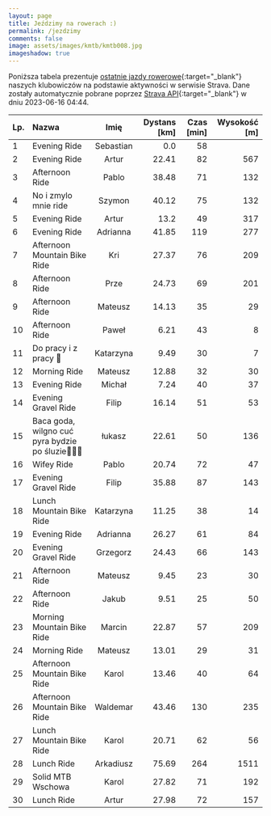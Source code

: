 ```yaml
---
layout: page
title: Jeździmy na rowerach :)
permalink: /jezdzimy
comments: false
image: assets/images/kmtb/kmtb008.jpg
imageshadow: true
---
```


Poniższa tabela prezentuje [ostatnie jazdy rowerowe](https://www.strava.com/clubs/336381){:target="_blank"} naszych klubowiczów na podstawie aktywności w serwisie Strava. Dane zostały automatycznie pobrane poprzez [Strava API](https://developers.strava.com/docs/reference/#api-Clubs-getClubActivitiesById){:target="_blank"} w dniu 2023-06-16 04:44.

Lp. | Nazwa | Imię | Dystans [km] | Czas [min] | Wysokość [m]
:--- | :--- | :---: | ---: | ---: | ---:
1|Evening Ride|Sebastian|0.0|58|
2|Evening Ride|Artur|22.41|82|567
3|Afternoon Ride|Pablo|38.48|71|132
4|No i zmylo mnie ride|Szymon|40.12|75|132
5|Evening Ride|Artur|13.2|49|317
6|Evening Ride|Adrianna|41.85|119|277
7|Afternoon Mountain Bike Ride|Kri|27.37|76|209
8|Afternoon Ride|Prze|24.73|69|201
9|Afternoon Ride|Mateusz|14.13|35|29
10|Afternoon Ride|Paweł|6.21|43|8
11|Do pracy i z pracy 🥴|Katarzyna|9.49|30|7
12|Morning Ride|Mateusz|12.88|32|30
13|Evening Ride|Michał|7.24|40|37
14|Evening Gravel Ride|Filip|16.14|51|53
15|Baca goda, wilgno cuć pyra bydzie po śluzie🥔🐌🙈|łukasz|22.61|50|136
16|Wifey Ride|Pablo|20.74|72|47
17|Evening Gravel Ride|Filip|35.88|87|143
18|Lunch Mountain Bike Ride|Katarzyna|11.25|38|14
19|Evening Ride|Adrianna|26.27|61|84
20|Evening Gravel Ride|Grzegorz|24.43|66|143
21|Afternoon Ride|Mateusz|9.45|23|30
22|Afternoon Ride|Jakub|9.51|25|50
23|Morning Mountain Bike Ride|Marcin|22.87|57|209
24|Morning Ride|Mateusz|13.01|29|31
25|Afternoon Mountain Bike Ride|Karol|13.46|40|64
26|Afternoon Mountain Bike Ride|Waldemar|43.46|130|235
27|Lunch Mountain Bike Ride|Karol|20.71|62|56
28|Lunch Ride|Arkadiusz|75.69|264|1511
29|Solid MTB Wschowa|Karol|27.82|71|192
30|Lunch Ride|Artur|27.98|72|157
